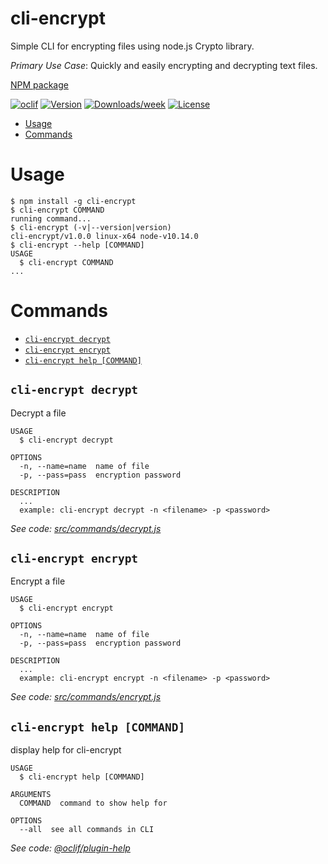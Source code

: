 cli-encrypt
===========

Simple CLI for encrypting files using node.js Crypto library.

*Primary Use Case*: Quickly and easily encrypting and decrypting text files.

[NPM package](https://www.npmjs.com/package/cli-encrypt)

[![oclif](https://img.shields.io/badge/cli-oclif-brightgreen.svg)](https://oclif.io)
[![Version](https://img.shields.io/npm/v/cli-encrypt.svg)](https://npmjs.org/package/cli-encrypt)
[![Downloads/week](https://img.shields.io/npm/dw/cli-encrypt.svg)](https://npmjs.org/package/cli-encrypt)
[![License](https://img.shields.io/npm/l/cli-encrypt.svg)](https://github.com/christroutner/cli-encrypt/blob/master/package.json)

<!-- toc -->
* [Usage](#usage)
* [Commands](#commands)
<!-- tocstop -->
# Usage
<!-- usage -->
```sh-session
$ npm install -g cli-encrypt
$ cli-encrypt COMMAND
running command...
$ cli-encrypt (-v|--version|version)
cli-encrypt/v1.0.0 linux-x64 node-v10.14.0
$ cli-encrypt --help [COMMAND]
USAGE
  $ cli-encrypt COMMAND
...
```
<!-- usagestop -->
# Commands
<!-- commands -->
* [`cli-encrypt decrypt`](#cli-encrypt-decrypt)
* [`cli-encrypt encrypt`](#cli-encrypt-encrypt)
* [`cli-encrypt help [COMMAND]`](#cli-encrypt-help-command)

## `cli-encrypt decrypt`

Decrypt a file

```
USAGE
  $ cli-encrypt decrypt

OPTIONS
  -n, --name=name  name of file
  -p, --pass=pass  encryption password

DESCRIPTION
  ...
  example: cli-encrypt decrypt -n <filename> -p <password>
```

_See code: [src/commands/decrypt.js](https://github.com/christroutner/cli-encrypt/blob/vv1.0.0/src/commands/decrypt.js)_

## `cli-encrypt encrypt`

Encrypt a file

```
USAGE
  $ cli-encrypt encrypt

OPTIONS
  -n, --name=name  name of file
  -p, --pass=pass  encryption password

DESCRIPTION
  ...
  example: cli-encrypt encrypt -n <filename> -p <password>
```

_See code: [src/commands/encrypt.js](https://github.com/christroutner/cli-encrypt/blob/vv1.0.0/src/commands/encrypt.js)_

## `cli-encrypt help [COMMAND]`

display help for cli-encrypt

```
USAGE
  $ cli-encrypt help [COMMAND]

ARGUMENTS
  COMMAND  command to show help for

OPTIONS
  --all  see all commands in CLI
```

_See code: [@oclif/plugin-help](https://github.com/oclif/plugin-help/blob/v2.1.4/src/commands/help.ts)_
<!-- commandsstop -->
